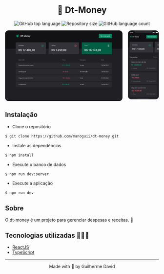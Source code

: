 <h1 align="center">
  📖 Dt-Money
</h1>

<p align="center">
  <img alt="GitHub top language" src="https://img.shields.io/github/languages/top/manoguii/dt-money?color=blue">
  <img alt="Repository size" src="https://img.shields.io/github/repo-size/manoguii/dt-money?color=blue">
  <img alt="GitHub language count" src="https://img.shields.io/github/languages/count/manoguii/dt-money?color=blue">
</p>

<div align="left">
  <img src="assets/dt-money.png" alt="faladev" >
</div>

## Instalação

- Clone o repositório
```bash
$ git clone https://github.com/manoguii/dt-money.git
```

- Instale as dependências
```bash
$ npm install
```

- Execute o banco de dados
```bash
$ npm run dev:server
```

- Execute a aplicação
```bash
$ npm run dev
```

## Sobre

O dt-money é um projeto para gerenciar despesas e receitas. 🚀


## Tecnologias utilizadas 👩🏻‍💻

- [ReactJS](https://reactjs.org/)
- [TypeScript](https://www.typescriptlang.org/)

---

<p align="center">Made with 💙 by Guilherme David</p>